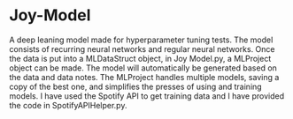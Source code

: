 # Joy-Model
A deep leaning model made for hyperparameter tuning tests.
The model consists of recurring neural networks and regular neural networks. Once the data is put into a MLDataStruct object, in Joy Model.py, a MLProject object can be made. The model will automatically be generated based on the data and data notes. The MLProject handles multiple models, saving a copy of the best one, and simplifies the presses of using and training models. I have used the Spotify API to get training data and I have provided the code in SpotifyAPIHelper.py. 
